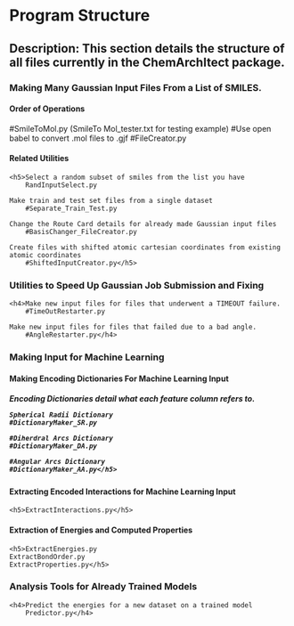 <h1>Program Structure</h1>

<h2>Description: This section details the structure of all files currently in the ChemArchItect package.</h2>
  
<h3>Making Many Gaussian Input Files From a List of SMILES.</h3>

  <h4>Order of Operations</h4>
    #SmileToMol.py (SmileTo Mol_tester.txt for testing example)
    #Use open babel to convert .mol files to .gjf
    #FileCreator.py
    
  <h4>Related Utilities</h4>
  
    <h5>Select a random subset of smiles from the list you have
        RandInputSelect.py
        
    Make train and test set files from a single dataset
        #Separate_Train_Test.py
        
    Change the Route Card details for already made Gaussian input files
        #BasisChanger_FileCreator.py
        
    Create files with shifted atomic cartesian coordinates from existing atomic coordinates
        #ShiftedInputCreator.py</h5>

<h3>Utilities to Speed Up Gaussian Job Submission and Fixing</h3>

    <h4>Make new input files for files that underwent a TIMEOUT failure.
        #TimeOutRestarter.py
        
    Make new input files for files that failed due to a bad angle.
        #AngleRestarter.py</h4>

<h3>Making Input for Machine Learning</h3>

  <h4>Making Encoding Dictionaries For Machine Learning Input</h4>
    <h5>Encoding Dictionaries detail what each feature column refers to.
  
    Spherical Radii Dictionary
    #DictionaryMaker_SR.py
  
    #Diherdral Arcs Dictionary
    #DictionaryMaker_DA.py
    
    #Angular Arcs Dictionary
    #DictionaryMaker_AA.py</h5>
    
  <h4>Extracting Encoded Interactions for Machine Learning Input</h4>
 
    <h5>ExtractInteractions.py</h5>
    
  <h4>Extraction of Energies and Computed Properties</h4>
  
    <h5>ExtractEnergies.py
    ExtractBondOrder.py
    ExtractProperties.py</h5>

<h3>Analysis Tools for Already Trained Models</h3>

    <h4>Predict the energies for a new dataset on a trained model
        Predictor.py</h4>

